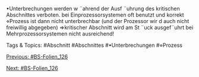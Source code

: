 •Unterbrechungen werden w ¨ahrend der Ausf ¨uhrung des kritischen Abschnittes verboten.
bei Einprozessorsystemen oft benutzt und korrekt
⋄Prozess ist dann nicht unterbrechbar (und der Prozessor wir d auch nicht freiwillig abgegeben)
⇒kritischer Abschnitt wird am St ¨uck ausgef¨uhrt
bei Mehrprozessorsystemen nicht ausreichend!

   Tags & Topics:
   #Abschnitt
   #Abschnittes
   #•Unterbrechungen
   #⋄Prozess

[Previous: #BS-Folien_126](BS-Folien_126.md)

[Next: #BS-Folien_126](BS-Folien_126.md)